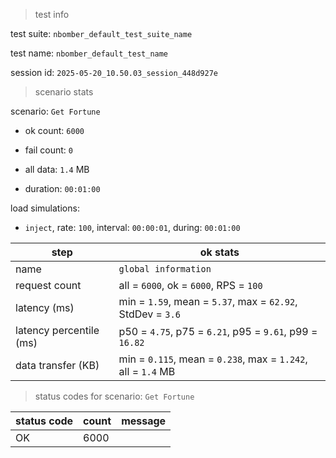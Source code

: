 > test info



test suite: `nbomber_default_test_suite_name`

test name: `nbomber_default_test_name`

session id: `2025-05-20_10.50.03_session_448d927e`

> scenario stats



scenario: `Get Fortune`

  - ok count: `6000`

  - fail count: `0`

  - all data: `1.4` MB

  - duration: `00:01:00`

load simulations:

  - `inject`, rate: `100`, interval: `00:00:01`, during: `00:01:00`

|step|ok stats|
|---|---|
|name|`global information`|
|request count|all = `6000`, ok = `6000`, RPS = `100`|
|latency (ms)|min = `1.59`, mean = `5.37`, max = `62.92`, StdDev = `3.6`|
|latency percentile (ms)|p50 = `4.75`, p75 = `6.21`, p95 = `9.61`, p99 = `16.82`|
|data transfer (KB)|min = `0.115`, mean = `0.238`, max = `1.242`, all = `1.4` MB|


> status codes for scenario: `Get Fortune`



|status code|count|message|
|---|---|---|
|OK|6000||


